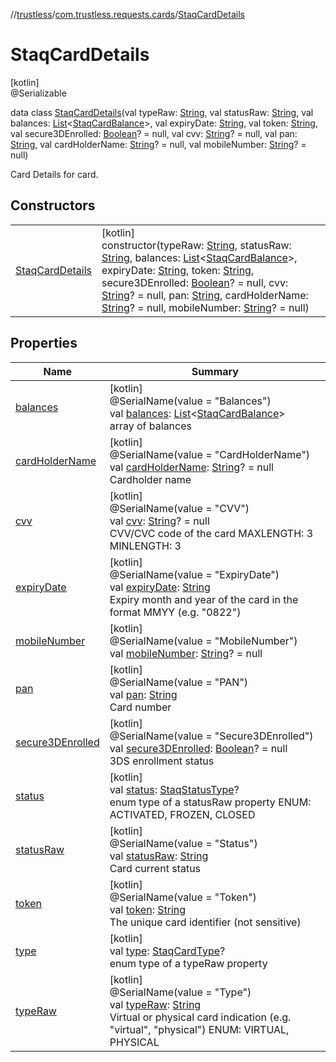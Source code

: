 //[trustless](../../../index.md)/[com.trustless.requests.cards](../index.md)/[StaqCardDetails](index.md)

# StaqCardDetails

[kotlin]\
@Serializable

data class [StaqCardDetails](index.md)(val typeRaw: [String](https://kotlinlang.org/api/latest/jvm/stdlib/kotlin/-string/index.html), val statusRaw: [String](https://kotlinlang.org/api/latest/jvm/stdlib/kotlin/-string/index.html), val balances: [List](https://kotlinlang.org/api/latest/jvm/stdlib/kotlin.collections/-list/index.html)&lt;[StaqCardBalance](../-staq-card-balance/index.md)&gt;, val expiryDate: [String](https://kotlinlang.org/api/latest/jvm/stdlib/kotlin/-string/index.html), val token: [String](https://kotlinlang.org/api/latest/jvm/stdlib/kotlin/-string/index.html), val secure3DEnrolled: [Boolean](https://kotlinlang.org/api/latest/jvm/stdlib/kotlin/-boolean/index.html)? = null, val cvv: [String](https://kotlinlang.org/api/latest/jvm/stdlib/kotlin/-string/index.html)? = null, val pan: [String](https://kotlinlang.org/api/latest/jvm/stdlib/kotlin/-string/index.html), val cardHolderName: [String](https://kotlinlang.org/api/latest/jvm/stdlib/kotlin/-string/index.html)? = null, val mobileNumber: [String](https://kotlinlang.org/api/latest/jvm/stdlib/kotlin/-string/index.html)? = null)

Card Details for card.

## Constructors

| | |
|---|---|
| [StaqCardDetails](-staq-card-details.md) | [kotlin]<br>constructor(typeRaw: [String](https://kotlinlang.org/api/latest/jvm/stdlib/kotlin/-string/index.html), statusRaw: [String](https://kotlinlang.org/api/latest/jvm/stdlib/kotlin/-string/index.html), balances: [List](https://kotlinlang.org/api/latest/jvm/stdlib/kotlin.collections/-list/index.html)&lt;[StaqCardBalance](../-staq-card-balance/index.md)&gt;, expiryDate: [String](https://kotlinlang.org/api/latest/jvm/stdlib/kotlin/-string/index.html), token: [String](https://kotlinlang.org/api/latest/jvm/stdlib/kotlin/-string/index.html), secure3DEnrolled: [Boolean](https://kotlinlang.org/api/latest/jvm/stdlib/kotlin/-boolean/index.html)? = null, cvv: [String](https://kotlinlang.org/api/latest/jvm/stdlib/kotlin/-string/index.html)? = null, pan: [String](https://kotlinlang.org/api/latest/jvm/stdlib/kotlin/-string/index.html), cardHolderName: [String](https://kotlinlang.org/api/latest/jvm/stdlib/kotlin/-string/index.html)? = null, mobileNumber: [String](https://kotlinlang.org/api/latest/jvm/stdlib/kotlin/-string/index.html)? = null) |

## Properties

| Name | Summary |
|---|---|
| [balances](balances.md) | [kotlin]<br>@SerialName(value = &quot;Balances&quot;)<br>val [balances](balances.md): [List](https://kotlinlang.org/api/latest/jvm/stdlib/kotlin.collections/-list/index.html)&lt;[StaqCardBalance](../-staq-card-balance/index.md)&gt;<br>array of balances |
| [cardHolderName](card-holder-name.md) | [kotlin]<br>@SerialName(value = &quot;CardHolderName&quot;)<br>val [cardHolderName](card-holder-name.md): [String](https://kotlinlang.org/api/latest/jvm/stdlib/kotlin/-string/index.html)? = null<br>Cardholder name |
| [cvv](cvv.md) | [kotlin]<br>@SerialName(value = &quot;CVV&quot;)<br>val [cvv](cvv.md): [String](https://kotlinlang.org/api/latest/jvm/stdlib/kotlin/-string/index.html)? = null<br>CVV/CVC code of the card MAXLENGTH: 3 MINLENGTH: 3 |
| [expiryDate](expiry-date.md) | [kotlin]<br>@SerialName(value = &quot;ExpiryDate&quot;)<br>val [expiryDate](expiry-date.md): [String](https://kotlinlang.org/api/latest/jvm/stdlib/kotlin/-string/index.html)<br>Expiry month and year of the card in the format MMYY (e.g. &quot;0822&quot;) |
| [mobileNumber](mobile-number.md) | [kotlin]<br>@SerialName(value = &quot;MobileNumber&quot;)<br>val [mobileNumber](mobile-number.md): [String](https://kotlinlang.org/api/latest/jvm/stdlib/kotlin/-string/index.html)? = null |
| [pan](pan.md) | [kotlin]<br>@SerialName(value = &quot;PAN&quot;)<br>val [pan](pan.md): [String](https://kotlinlang.org/api/latest/jvm/stdlib/kotlin/-string/index.html)<br>Card number |
| [secure3DEnrolled](secure3-d-enrolled.md) | [kotlin]<br>@SerialName(value = &quot;Secure3DEnrolled&quot;)<br>val [secure3DEnrolled](secure3-d-enrolled.md): [Boolean](https://kotlinlang.org/api/latest/jvm/stdlib/kotlin/-boolean/index.html)? = null<br>3DS enrollment status |
| [status](status.md) | [kotlin]<br>val [status](status.md): [StaqStatusType](../-staq-status-type/index.md)?<br>enum type of a statusRaw property ENUM:  ACTIVATED, FROZEN, CLOSED |
| [statusRaw](status-raw.md) | [kotlin]<br>@SerialName(value = &quot;Status&quot;)<br>val [statusRaw](status-raw.md): [String](https://kotlinlang.org/api/latest/jvm/stdlib/kotlin/-string/index.html)<br>Card current status |
| [token](token.md) | [kotlin]<br>@SerialName(value = &quot;Token&quot;)<br>val [token](token.md): [String](https://kotlinlang.org/api/latest/jvm/stdlib/kotlin/-string/index.html)<br>The unique card identifier (not sensitive) |
| [type](type.md) | [kotlin]<br>val [type](type.md): [StaqCardType](../-staq-card-type/index.md)?<br>enum type of a typeRaw property |
| [typeRaw](type-raw.md) | [kotlin]<br>@SerialName(value = &quot;Type&quot;)<br>val [typeRaw](type-raw.md): [String](https://kotlinlang.org/api/latest/jvm/stdlib/kotlin/-string/index.html)<br>Virtual or physical card indication (e.g. &quot;virtual&quot;, &quot;physical&quot;) ENUM:  VIRTUAL, PHYSICAL |
